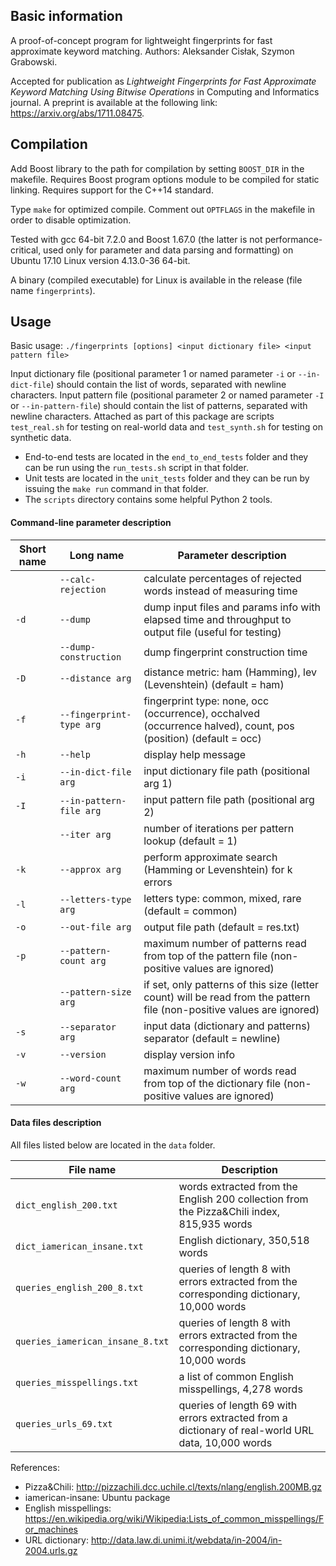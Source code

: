 ## Basic information

A proof-of-concept program for lightweight fingerprints for fast approximate keyword matching. Authors: Aleksander Cisłak, Szymon Grabowski.

Accepted for publication as *Lightweight Fingerprints for Fast Approximate Keyword Matching Using Bitwise Operations* in Computing and Informatics journal.
A preprint is available at the following link: https://arxiv.org/abs/1711.08475.

## Compilation

Add Boost library to the path for compilation by setting `BOOST_DIR` in the makefile. 
Requires Boost program options module to be compiled for static linking.
Requires support for the C++14 standard.

Type `make` for optimized compile.
Comment out `OPTFLAGS` in the makefile in order to disable optimization.

Tested with gcc 64-bit 7.2.0 and Boost 1.67.0 (the latter is not performance-critical, used only for parameter and data parsing and formatting) on Ubuntu 17.10 Linux version 4.13.0-36 64-bit.

A binary (compiled executable) for Linux is available in the release (file name `fingerprints`).

## Usage

Basic usage: `./fingerprints [options] <input dictionary file> <input pattern file>`

Input dictionary file (positional parameter 1 or named parameter `-i` or `--in-dict-file`) should contain the list of words, separated with newline characters.
Input pattern file (positional parameter 2 or named parameter `-I` or `--in-pattern-file`) should contain the list of patterns, separated with newline characters.
Attached as part of this package are scripts `test_real.sh` for testing on real-world data and `test_synth.sh` for testing on synthetic data.

* End-to-end tests are located in the `end_to_end_tests` folder and they can be run using the `run_tests.sh` script in that folder.
* Unit tests are located in the `unit_tests` folder and they can be run by issuing the `make run` command in that folder.
* The `scripts` directory contains some helpful Python 2 tools.

#### Command-line parameter description

Short name | Long name                | Parameter description
---------- | ------------------------ | ---------------------
&nbsp;     | `--calc-rejection`       | calculate percentages of rejected words instead of measuring time
`-d`       | `--dump`                 | dump input files and params info with elapsed time and throughput to output file (useful for testing)
&nbsp;     | `--dump-construction`    | dump fingerprint construction time
`-D`       | `--distance arg`         | distance metric: ham (Hamming), lev (Levenshtein) (default = ham)
`-f`       | `--fingerprint-type arg` | fingerprint type: none, occ (occurrence), occhalved (occurrence halved), count, pos (position) (default = occ)
`-h`       | `--help`                 | display help message
`-i`       | `--in-dict-file arg`     | input dictionary file path (positional arg 1)
`-I`       | `--in-pattern-file arg`  | input pattern file path (positional arg 2)
&nbsp;     | `--iter arg`             | number of iterations per pattern lookup (default = 1)
`-k`       | `--approx arg`           | perform approximate search (Hamming or Levenshtein) for k errors
`-l`       | `--letters-type arg`     | letters type: common, mixed, rare (default = common)
`-o`       | `--out-file arg`         | output file path (default = res.txt)
`-p`       | `--pattern-count arg`    | maximum number of patterns read from top of the pattern file (non-positive values are ignored)
&nbsp;     | `--pattern-size arg`     | if set, only patterns of this size (letter count) will be read from the pattern file (non-positive values are ignored)
`-s`       | `--separator arg`        | input data (dictionary and patterns) separator (default = newline)
`-v`       | `--version`              | display version info
`-w`       | `--word-count arg`       | maximum number of words read from top of the dictionary file (non-positive values are ignored)

#### Data files description

All files listed below are located in the `data` folder.

File name                        | Description
-------------------------------- | -------------------
`dict_english_200.txt`           | words extracted from the English 200 collection from the Pizza&Chili index, 815,935 words
`dict_iamerican_insane.txt`      | English dictionary, 350,518 words
`queries_english_200_8.txt`      | queries of length 8 with errors extracted from the corresponding dictionary, 10,000 words
`queries_iamerican_insane_8.txt` | queries of length 8 with errors extracted from the corresponding dictionary, 10,000 words
`queries_misspellings.txt`       | a list of common English misspellings, 4,278 words
`queries_urls_69.txt`            | queries of length 69 with errors extracted from a dictionary of real-world URL data, 10,000 words

References:

* Pizza&Chili: http://pizzachili.dcc.uchile.cl/texts/nlang/english.200MB.gz
* iamerican-insane: Ubuntu package
* English misspellings: https://en.wikipedia.org/wiki/Wikipedia:Lists_of_common_misspellings/For_machines
* URL dictionary: http://data.law.di.unimi.it/webdata/in-2004/in-2004.urls.gz
